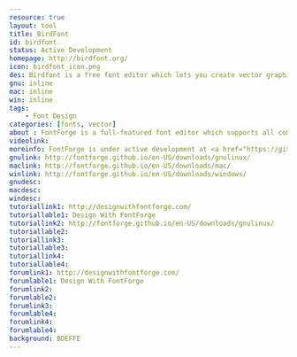 ```yaml
---
resource: true
layout: tool
title: BirdFont
id: birdfont
status: Active Development
homepage: http://birdfont.org/
icon: birdfont_icon.png
des: Birdfont is a free font editor which lets you create vector graphics and export TTF, EOT and SVG fonts.
gnu: inline
mac: inline
win: inline
tags:
    - Font Design
categories: [fonts, vector]
about : FontForge is a full-featured font editor which supports all common font formats. Developed primarily by George Williams until 2012, FontForge is free software and is distributed under a mix of the GNU General Public License Version 3 and the 3-clause BSD license. It is localized into 12 languages. <a href="http://en.wikipedia.org/wiki/FontForge">Read More</a>
videolink:
moreinfo: FontForge is under active development at <a href="https://github.com/fontforge/fontforge/issues">GitHub repo</a>. You can also contribute and decide how it sould be developped.
gnulink: http://fontforge.github.io/en-US/downloads/gnulinux/
maclink: http://fontforge.github.io/en-US/downloads/mac/
winlink: http://fontforge.github.io/en-US/downloads/windows/
gnudesc:
macdesc:
windesc:
tutoriallink1: http://designwithfontforge.com/
tutoriallable1: Design With FontForge
tutoriallink2: http://fontforge.github.io/en-US/downloads/gnulinux/
tutoriallable2:
tutoriallink3:
tutoriallable3:
tutoriallink4:
tutoriallable4:
forumlink1: http://designwithfontforge.com/
forumlable1: Design With FontForge
forumlink2:
forumlable2:
forumlink3:
forumlable4:
forumlink4:
forumlable4:
background: BDEFFE
---
```

